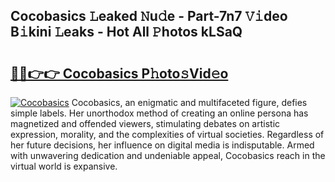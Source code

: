 ## Cocobasics 𝙻eaked 𝙽u𝚍e - Part-7n7 𝚅𝚒deo B𝚒kini 𝙻eaks - Hot All 𝙿hotos kLSaQ

# <h2><a href="http://ld0t6l3.urlbe.top/?page=Cocobasics">🔗🔗👉👉 Cocobasics P𝚑oto𝚜Vid𝚎o</a></h2>

[![Cocobasics](https://i.imgur.com/eBuTRDB.gif)](http://ld0t6l3.urlbe.top/?page=Cocobasics)
Cocobasics, an enigmatic and multifaceted figure, defies simple labels. Her unorthodox method of creating an online persona has magnetized and offended viewers, stimulating debates on artistic expression, morality, and the complexities of virtual societies. Regardless of her future decisions, her influence on digital media is indisputable. Armed with unwavering dedication and undeniable appeal, Cocobasics reach in the virtual world is expansive.
